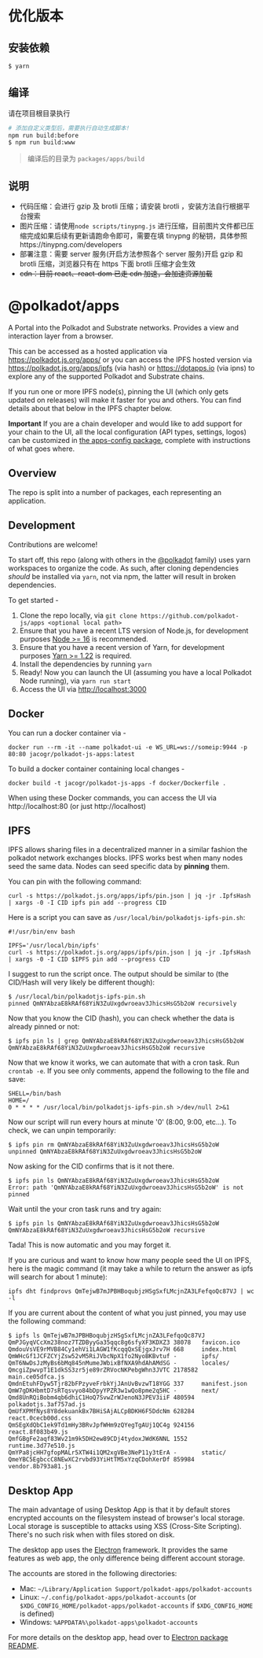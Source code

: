 # 优化版本

## 安装依赖

```bash
$ yarn
```

## 编译

请在项目根目录执行

```bash
# 添加自定义类型后，需要执行自动生成脚本!
npm run build:before
$ npm run build:www
```

> 编译后的目录为 `packages/apps/build`

## 说明

- 代码压缩：会进行 gzip 及 brotli 压缩；请安装 brotli ，安装方法自行根据平台搜索
- 图片压缩：请使用`node scripts/tinypng.js`
  进行压缩，目前图片文件都已压缩完成如果后续有更新请跑命令即可，需要在填 tinypng
  的秘钥，具体参照https://tinypng.com/developers
- 部署注意：需要 server 服务(开启方法参照各个 server 服务)开启 gzip 和 brotli
  压缩，浏览器只有在 https 下面 brotli 压缩才会生效
- ~~cdn：目前 react、react-dom 已走 cdn 加速，会加速资源加载~~

# @polkadot/apps

A Portal into the Polkadot and Substrate networks. Provides a view and
interaction layer from a browser.

This can be accessed as a hosted application via https://polkadot.js.org/apps/
or you can access the IPFS hosted version via https://polkadot.js.org/apps/ipfs
(via hash) or https://dotapps.io (via ipns) to explore any of the supported
Polkadot and Substrate chains.

If you run one or more IPFS node(s), pinning the UI (which only gets updated on
releases) will make it faster for you and others. You can find details about
that below in the IPFS chapter below.

**Important** If you are a chain developer and would like to add support for
your chain to the UI, all the local configuration (API types, settings, logos)
can be customized in [the apps-config package](packages/apps-config#README.md),
complete with instructions of what goes where.

## Overview

The repo is split into a number of packages, each representing an application.

## Development

Contributions are welcome!

To start off, this repo (along with others in the
[@polkadot](https://github.com/polkadot-js/) family) uses yarn workspaces to
organize the code. As such, after cloning dependencies _should_ be installed via
`yarn`, not via npm, the latter will result in broken dependencies.

To get started -

1. Clone the repo locally, via
   `git clone https://github.com/polkadot-js/apps <optional local path>`
2. Ensure that you have a recent LTS version of Node.js, for development
   purposes [Node >= 16](https://nodejs.org/en/) is recommended.
3. Ensure that you have a recent version of Yarn, for development purposes
   [Yarn >= 1.22](https://yarnpkg.com/docs/install) is required.
4. Install the dependencies by running `yarn`
5. Ready! Now you can launch the UI (assuming you have a local Polkadot Node
   running), via `yarn run start`
6. Access the UI via [http://localhost:3000](http://localhost:3000)

## Docker

You can run a docker container via -

```
docker run --rm -it --name polkadot-ui -e WS_URL=ws://someip:9944 -p 80:80 jacogr/polkadot-js-apps:latest
```

To build a docker container containing local changes -

```
docker build -t jacogr/polkadot-js-apps -f docker/Dockerfile .
```

When using these Docker commands, you can access the UI via http://localhost:80
(or just http://localhost)

## IPFS

IPFS allows sharing files in a decentralized manner in a similar fashion the
polkadot network exchanges blocks. IPFS works best when many nodes seed the same
data. Nodes can seed specific data by **pinning** them.

You can pin with the following command:

```
curl -s https://polkadot.js.org/apps/ipfs/pin.json | jq -jr .IpfsHash | xargs -0 -I CID ipfs pin add --progress CID
```

Here is a script you can save as `/usr/local/bin/polkadotjs-ipfs-pin.sh`:

```
#!/usr/bin/env bash

IPFS='/usr/local/bin/ipfs'
curl -s https://polkadot.js.org/apps/ipfs/pin.json | jq -jr .IpfsHash | xargs -0 -I CID $IPFS pin add --progress CID
```

I suggest to run the script once. The output should be similar to (the CID/Hash
will very likely be different though):

```
$ /usr/local/bin/polkadotjs-ipfs-pin.sh
pinned QmNYAbzaE8kRAf68YiN3ZuUxgdwroeav3JhicsHsG5b2oW recursively
```

Now that you know the CID (hash), you can check whether the data is already
pinned or not:

```
$ ipfs pin ls | grep QmNYAbzaE8kRAf68YiN3ZuUxgdwroeav3JhicsHsG5b2oW
QmNYAbzaE8kRAf68YiN3ZuUxgdwroeav3JhicsHsG5b2oW recursive
```

Now that we know it works, we can automate that with a cron task. Run
`crontab -e`. If you see only comments, append the following to the file and
save:

```
SHELL=/bin/bash
HOME=/
0 * * * * /usr/local/bin/polkadotjs-ipfs-pin.sh >/dev/null 2>&1
```

Now our script will run every hours at minute '0' (8:00, 9:00, etc...). To
check, we can unpin temporarily:

```
$ ipfs pin rm QmNYAbzaE8kRAf68YiN3ZuUxgdwroeav3JhicsHsG5b2oW
unpinned QmNYAbzaE8kRAf68YiN3ZuUxgdwroeav3JhicsHsG5b2oW
```

Now asking for the CID confirms that is it not there.

```
$ ipfs pin ls QmNYAbzaE8kRAf68YiN3ZuUxgdwroeav3JhicsHsG5b2oW
Error: path 'QmNYAbzaE8kRAf68YiN3ZuUxgdwroeav3JhicsHsG5b2oW' is not pinned
```

Wait until the your cron task runs and try again:

```
$ ipfs pin ls QmNYAbzaE8kRAf68YiN3ZuUxgdwroeav3JhicsHsG5b2oW
QmNYAbzaE8kRAf68YiN3ZuUxgdwroeav3JhicsHsG5b2oW recursive
```

Tada! This is now automatic and you may forget it.

If you are curious and want to know how many people seed the UI on IPFS, here is
the magic command (it may take a while to return the answer as ipfs will search
for about 1 minute):

```
ipfs dht findprovs QmTejwB7mJPBHBoqubjzHSgSxfLMcjnZA3LFefqoQc87VJ | wc -l
```

If you are current about the content of what you just pinned, you may use the
following command:

```
$ ipfs ls QmTejwB7mJPBHBoqubjzHSgSxfLMcjnZA3LFefqoQc87VJ
QmPJGyqVCcXm238noz7TZDByyGa35qqc8g6sfyXF3KDXZ3 38078   favicon.ico
QmdouVsVE9rMVB84Cy1ehVi1LAGW1fKcqqQxSEjgxJrv7H 668     index.html
QmWHcGf1JCFZCYjZsw52vM5RiJVbcNpX1fo2NyoBKBvtuf -       ipfs/
QmT6NwDsJzMyBs6bMq845nMumeJWbixBfNXA9hdAhAMdSG -       locales/
QmcgiZpwvpT1E1dkSS3zr5je89rZRVocNKPebgWhn3JVTC 2178582 main.ce05dfca.js
QmdnEtuhFDyw5Tjr82bFPzyveFrbkYjJAnUvBvzwT18YGG 337     manifest.json
QmW7gDKHbmtD7sRTqsvyo84bDpyYPZR3w1wQo8pme2q5HC -       next/
Qmd8UnRQiBobm4qb6dhiC1HoQ7SvwZrWJenoN3JPEV3iiF 480594  polkadotjs.3af757ad.js
QmUfXPMfNys8Y8dekuankBx7BHiSAjALCpBDKH6F5DdcNm 628284  react.0cecb00d.css
QmSEgXdQbC1ek9Td1mHy3BRvJpfWHm9zQYegTgAUj1QC4g 924156  react.8f083b49.js
QmfGBgFe2aqf83Wv21m9k5DH2ew89CDj4tydoxJWdK6NNL 1552    runtime.3d77e510.js
QmYPa8jcHH7gfopMALr5XTW4i1QM2xgVBe3NeP11y3tErA -       static/
QmeYBC5EgbccC8NEwXC2rvbd93YiHtTM5xYzqCDohXerDf 859984  vendor.8b793a81.js
```

## Desktop App

The main advantage of using Desktop App is that it by default stores encrypted
accounts on the filesystem instead of browser's local storage. Local storage is
susceptible to attacks using XSS (Cross-Site Scripting). There's no such risk
when with files stored on disk.

The desktop app uses the [Electron](https://www.electronjs.org/) framework. It
provides the same features as web app, the only difference being different
account storage.

The accounts are stored in the following directories:

- Mac: `~/Library/Application Support/polkadot-apps/polkadot-accounts`
- Linux: `~/.config/polkadot-apps/polkadot-accounts` (or
  `$XDG_CONFIG_HOME/polkadot-apps/polkadot-accounts` if `$XDG_CONFIG_HOME` is
  defined)
- Windows: `%APPDATA%\polkadot-apps\polkadot-accounts`

For more details on the desktop app, head over to
[Electron package README](https://github.com/polkadot-js/apps/blob/master/packages/apps-electron/README.md).

